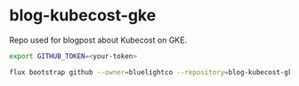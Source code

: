 # blog-kubecost-gke

Repo used for blogpost about Kubecost on GKE.


```bash
export GITHUB_TOKEN=<your-token>

flux bootstrap github --owner=bluelightco --repository=blog-kubecost-gke --branch=main --token-auth --path=/flux --personal=false
```
